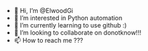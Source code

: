 - 👋 Hi, I’m @ElwoodGi
- 👀 I’m interested in Python automation
- 🌱 I’m currently learning to use github :)
- 💞️ I’m looking to collaborate on donotknow!!!
- 📫 How to reach me ???

<!---
ElwoodGi/ElwoodGi is a ✨ special ✨ repository because its `README.md` (this file) appears on your GitHub profile.
You can click the Preview link to take a look at your changes.
--->
